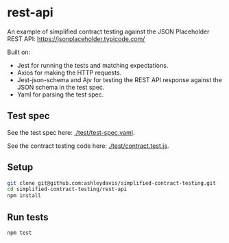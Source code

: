 # rest-api

An example of simplified contract testing against the JSON Placeholder REST API: https://jsonplaceholder.typicode.com/

Built on:
- Jest for running the tests and matching expectations.
- Axios for making the HTTP requests.
- Jest-json-schema and Ajv for testing the REST API response against the JSON schema in the test spec.
- Yaml for parsing the test spec.

## Test spec

See the test spec here: [./test/test-spec.yaml](./test/test-spec.yaml).

See the contract testing code here: [./test/contract.test.js](./test/contract.test.js).

## Setup

```bash
git clone git@github.com:ashleydavis/simplified-contract-testing.git
cd simplified-contract-testing/rest-api
npm install
```

## Run tests

```bash
npm test
```

